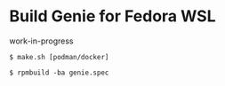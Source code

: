 Build Genie for Fedora WSL
==========================

work-in-progress


```
$ make.sh [podman/docker]
```

```
$ rpmbuild -ba genie.spec
```

